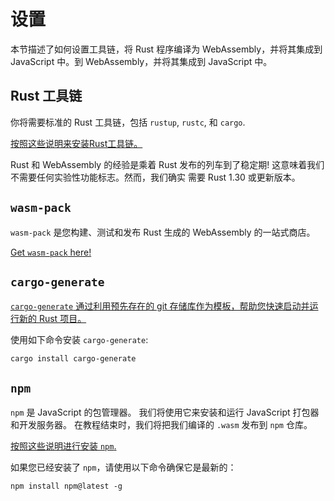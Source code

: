 # 设置

本节描述了如何设置工具链，将 Rust 程序编译为 WebAssembly，并将其集成到 JavaScript 中。到 WebAssembly，并将其集成到 JavaScript 中。

## Rust 工具链

你将需要标准的 Rust 工具链，包括 `rustup`, `rustc`, 和 `cargo`.

[按照这些说明来安装Rust工具链。][rust-install]

Rust 和 WebAssembly 的经验是乘着 Rust 发布的列车到了稳定期! 这意味着我们不需要任何实验性功能标志。然而，我们确实 需要 Rust 1.30 或更新版本。

## `wasm-pack`

`wasm-pack` 是您构建、测试和发布 Rust 生成的 WebAssembly 的一站式商店。 

[Get `wasm-pack` here!][wasm-pack-install]

## `cargo-generate`

[`cargo-generate` 通过利用预先存在的 git 存储库作为模板，帮助您快速启动并运行新的 Rust 项目。][cargo-generate]

使用如下命令安装 `cargo-generate`:

```
cargo install cargo-generate
```

## `npm`
`npm` 是 JavaScript 的包管理器。 我们将使用它来安装和运行 JavaScript 打包器和开发服务器。 在教程结束时，我们将把我们编译的 `.wasm` 发布到 `npm` 仓库。 

[按照这些说明进行安装 `npm`.][npm-install]

如果您已经安装了 `npm`，请使用以下命令确保它是最新的： 

```
npm install npm@latest -g
```

[rust-install]: https://www.rust-lang.org/tools/install
[npm-install]: https://www.npmjs.com/get-npm
[wasm-pack]: https://github.com/rustwasm/wasm-pack
[cargo-generate]: https://github.com/ashleygwilliams/cargo-generate
[wasm-pack-install]: https://rustwasm.github.io/wasm-pack/installer/

